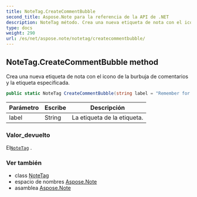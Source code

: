 ```yaml
---
title: NoteTag.CreateCommentBubble
second_title: Aspose.Note para la referencia de la API de .NET
description: NoteTag método. Crea una nueva etiqueta de nota con el icono de la burbuja de comentarios y la etiqueta especificada.
type: docs
weight: 290
url: /es/net/aspose.note/notetag/createcommentbubble/
---
```

## NoteTag.CreateCommentBubble method

Crea una nueva etiqueta de nota con el icono de la burbuja de comentarios y la etiqueta especificada.

```csharp
public static NoteTag CreateCommentBubble(string label = "Remember for blog")
```

| Parámetro | Escribe | Descripción |
| --- | --- | --- |
| label | String | La etiqueta de la etiqueta. |

### Valor_devuelto

El[`NoteTag`](../) .

### Ver también

* class [NoteTag](../)
* espacio de nombres [Aspose.Note](../../notetag/)
* asamblea [Aspose.Note](../../../)


